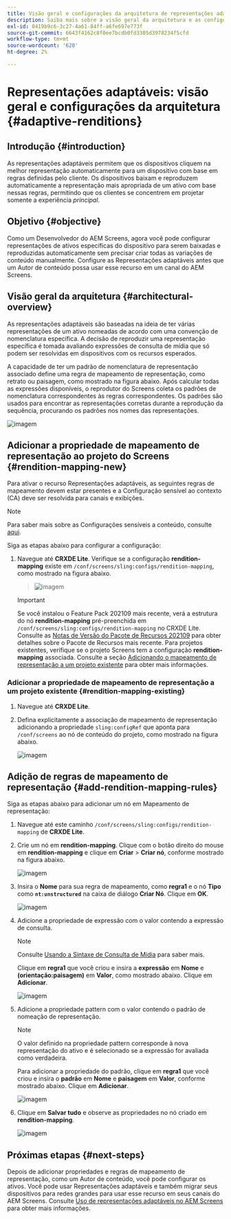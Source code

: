 ```yaml
---
title: Visão geral e configurações da arquitetura de representações adaptáveis
description: Saiba mais sobre a visão geral da arquitetura e as configurações no CRXDE Lite para representações adaptáveis no AEM Screens.
exl-id: 0419b9c6-3c27-4a61-84ff-a6fe697e773f
source-git-commit: 6643f4162c8f0ee7bcdb0fd3305d3978234f5cfd
workflow-type: tm+mt
source-wordcount: '620'
ht-degree: 2%

---
```


# Representações adaptáveis: visão geral e configurações da arquitetura {#adaptive-renditions}

## Introdução {#introduction}

As representações adaptáveis permitem que os dispositivos cliquem na melhor representação automaticamente para um dispositivo com base em regras definidas pelo cliente. Os dispositivos baixam e reproduzem automaticamente a representação mais apropriada de um ativo com base nessas regras, permitindo que os clientes se concentrem em projetar somente a experiência *principal*.

## Objetivo {#objective}

Como um Desenvolvedor do AEM Screens, agora você pode configurar representações de ativos específicas do dispositivo para serem baixadas e reproduzidas automaticamente sem precisar criar todas as variações de conteúdo manualmente. Configure as Representações adaptáveis antes que um Autor de conteúdo possa usar esse recurso em um canal do AEM Screens.

## Visão geral da arquitetura {#architectural-overview}

As representações adaptáveis são baseadas na ideia de ter várias representações de um ativo nomeadas de acordo com uma convenção de nomenclatura específica. A decisão de reproduzir uma representação específica é tomada avaliando expressões de consulta de mídia que só podem ser resolvidas em dispositivos com os recursos esperados.

A capacidade de ter um padrão de nomenclatura de representação associado define uma regra de mapeamento de representação, como retrato ou paisagem, como mostrado na figura abaixo. Após calcular todas as expressões disponíveis, o reprodutor do Screens coleta os padrões de nomenclatura correspondentes às regras correspondentes. Os padrões são usados para encontrar as representações corretas durante a reprodução da sequência, procurando os padrões nos nomes das representações.

![imagem](/help/user-guide/assets/adaptive-renditions/adaptive-renditions.png)

## Adicionar a propriedade de mapeamento de representação ao projeto do Screens {#rendition-mapping-new}

Para ativar o recurso Representações adaptáveis, as seguintes regras de mapeamento devem estar presentes e a Configuração sensível ao contexto (CA) deve ser resolvida para canais e exibições.

>[!NOTE]
>Para saber mais sobre as Configurações sensíveis a conteúdo, consulte [aqui](https://sling.apache.org/documentation/bundles/context-aware-configuration/context-aware-configuration.html).

Siga as etapas abaixo para configurar a configuração:

1. Navegue até **CRXDE Lite**. Verifique se a configuração **rendition-mapping** existe em `/conf/screens/sling:configs/rendition-mapping`, como mostrado na figura abaixo.

   >![imagem](/help/user-guide/assets/adaptive-renditions/mapping-rules1.png)

   >[!IMPORTANT]
   >Se você instalou o Feature Pack 202109 mais recente, verá a estrutura do nó **rendition-mapping** pré-preenchida em `/conf/screens/sling:configs/rendition-mapping` no CRXDE Lite. Consulte as [Notas de Versão do Pacote de Recursos 202109](/help/user-guide/release-notes-fp-202109.md) para obter detalhes sobre o Pacote de Recursos mais recente.
   >Para projetos existentes, verifique se o projeto Screens tem a configuração **rendition-mapping** associada. Consulte a seção [Adicionando o mapeamento de representação a um projeto existente](#rendition-mapping-existing) para obter mais informações.

### Adicionar a propriedade de mapeamento de representação a um projeto existente {#rendition-mapping-existing}

1. Navegue até **CRXDE Lite**.

1. Defina explicitamente a associação de mapeamento de representação adicionando a propriedade `sling:configRef` que aponta para `/conf/screens` ao nó de conteúdo do projeto, como mostrado na figura abaixo.

   ![imagem](/help/user-guide/assets/adaptive-renditions/renditon-mapping2.png)


## Adição de regras de mapeamento de representação {#add-rendition-mapping-rules}

Siga as etapas abaixo para adicionar um nó em Mapeamento de representação:

1. Navegue até este caminho `/conf/screens/sling:configs/rendition-mapping` de **CRXDE Lite**.
1. Crie um nó em **rendition-mapping**. Clique com o botão direito do mouse em **rendition-mapping** e clique em **Criar** > **Criar nó**, conforme mostrado na figura abaixo.

   ![imagem](/help/user-guide/assets/adaptive-renditions/add-node1.png)

1. Insira o **Nome** para sua regra de mapeamento, como **regra1** e o nó **Tipo** como **`nt:unstructured`** na caixa de diálogo **Criar Nó**. Clique em **OK**.

   ![imagem](/help/user-guide/assets/adaptive-renditions/add-node2.png)


1. Adicione a propriedade de expressão com o valor contendo a expressão de consulta.

   >[!NOTE]
   >Consulte [Usando a Sintaxe de Consulta de Mídia](https://developer.mozilla.org/en-US/docs/Web/CSS/CSS_media_queries/Using_media_queries) para saber mais.

   Clique em **regra1** que você criou e insira a **expressão** em **Nome** e **(orientação:paisagem)** em **Valor**, como mostrado abaixo. Clique em **Adicionar**.

   ![imagem](/help/user-guide/assets/adaptive-renditions/add-node3.png)

1. Adicione a propriedade pattern com o valor contendo o padrão de nomeação de representação.

   >[!NOTE]
   >O valor definido na propriedade pattern corresponde à nova representação do ativo e é selecionado se a expressão for avaliada como verdadeira.

   Para adicionar a propriedade do padrão, clique em **regra1** que você criou e insira o **padrão** em **Nome** e **paisagem** em **Valor**, conforme mostrado abaixo. Clique em **Adicionar**.

   ![imagem](/help/user-guide/assets/adaptive-renditions/add-node4.png)

1. Clique em **Salvar tudo** e observe as propriedades no nó criado em **rendition-mapping**.

   ![imagem](/help/user-guide/assets/adaptive-renditions/add-node5.png)

## Próximas etapas {#next-steps}

Depois de adicionar propriedades e regras de mapeamento de representação, como um Autor de conteúdo, você pode configurar os ativos. Você pode usar Representações adaptáveis e também migrar seus dispositivos para redes grandes para usar esse recurso em seus canais do AEM Screens. Consulte [Uso de representações adaptáveis no AEM Screens](/help/user-guide/using-adaptive-renditions.md) para obter mais informações.

